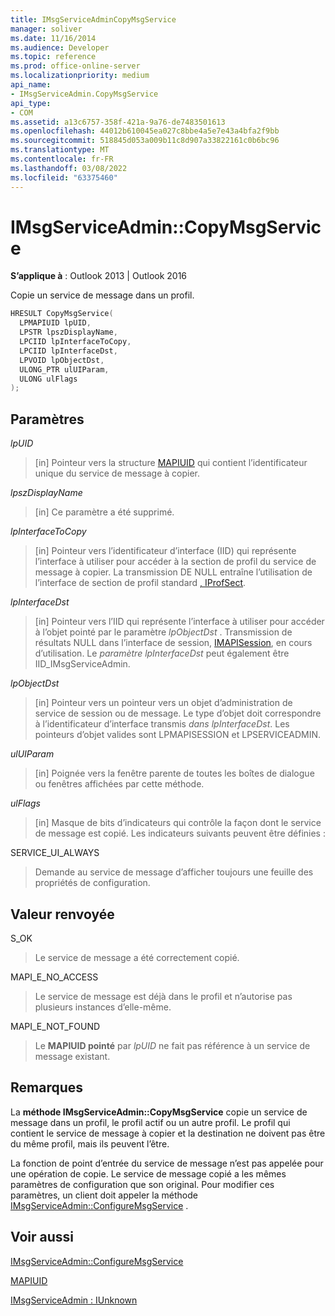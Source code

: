 ```yaml
---
title: IMsgServiceAdminCopyMsgService
manager: soliver
ms.date: 11/16/2014
ms.audience: Developer
ms.topic: reference
ms.prod: office-online-server
ms.localizationpriority: medium
api_name:
- IMsgServiceAdmin.CopyMsgService
api_type:
- COM
ms.assetid: a13c6757-358f-421a-9a76-de7483501613
ms.openlocfilehash: 44012b610045ea027c8bbe4a5e7e43a4bfa2f9bb
ms.sourcegitcommit: 518845d053a009b11c8d907a33822161c0b6bc96
ms.translationtype: MT
ms.contentlocale: fr-FR
ms.lasthandoff: 03/08/2022
ms.locfileid: "63375460"
---
```

# <a name="imsgserviceadmincopymsgservice"></a>IMsgServiceAdmin::CopyMsgService

  
  
**S’applique à** : Outlook 2013 | Outlook 2016 
  
Copie un service de message dans un profil. 
  
```cpp
HRESULT CopyMsgService(
  LPMAPIUID lpUID,
  LPSTR lpszDisplayName,
  LPCIID lpInterfaceToCopy,
  LPCIID lpInterfaceDst,
  LPVOID lpObjectDst,
  ULONG_PTR ulUIParam,
  ULONG ulFlags
);
```

## <a name="parameters"></a>Paramètres

 _lpUID_
  
> [in] Pointeur vers la structure [MAPIUID](mapiuid.md) qui contient l’identificateur unique du service de message à copier. 
    
 _lpszDisplayName_
  
> [in] Ce paramètre a été supprimé. 
    
 _lpInterfaceToCopy_
  
> [in] Pointeur vers l’identificateur d’interface (IID) qui représente l’interface à utiliser pour accéder à la section de profil du service de message à copier. La transmission DE NULL entraîne l’utilisation de l’interface de section de profil standard [, IProfSect](iprofsectimapiprop.md).
    
 _lpInterfaceDst_
  
> [in] Pointeur vers l’IID qui représente l’interface à utiliser pour accéder à l’objet pointé par le paramètre  _lpObjectDst_ . Transmission de résultats NULL dans l’interface de session, [IMAPISession](imapisessioniunknown.md), en cours d’utilisation. Le  _paramètre lpInterfaceDst_ peut également être IID_IMsgServiceAdmin. 
    
 _lpObjectDst_
  
> [in] Pointeur vers un pointeur vers un objet d’administration de service de session ou de message. Le type d’objet doit correspondre à l’identificateur d’interface transmis  _dans lpInterfaceDst_. Les pointeurs d’objet valides sont LPMAPISESSION et LPSERVICEADMIN.
    
 _ulUIParam_
  
> [in] Poignée vers la fenêtre parente de toutes les boîtes de dialogue ou fenêtres affichées par cette méthode.
    
 _ulFlags_
  
> [in] Masque de bits d’indicateurs qui contrôle la façon dont le service de message est copié. Les indicateurs suivants peuvent être définies :
    
SERVICE_UI_ALWAYS 
  
> Demande au service de message d’afficher toujours une feuille des propriétés de configuration.
    
## <a name="return-value"></a>Valeur renvoyée

S_OK 
  
> Le service de message a été correctement copié.
    
MAPI_E_NO_ACCESS 
  
> Le service de message est déjà dans le profil et n’autorise pas plusieurs instances d’elle-même.
    
MAPI_E_NOT_FOUND 
  
> Le **MAPIUID pointé** par  _lpUID_ ne fait pas référence à un service de message existant. 
    
## <a name="remarks"></a>Remarques

La **méthode IMsgServiceAdmin::CopyMsgService** copie un service de message dans un profil, le profil actif ou un autre profil. Le profil qui contient le service de message à copier et la destination ne doivent pas être du même profil, mais ils peuvent l’être. 
  
La fonction de point d’entrée du service de message n’est pas appelée pour une opération de copie. Le service de message copié a les mêmes paramètres de configuration que son original. Pour modifier ces paramètres, un client doit appeler la méthode [IMsgServiceAdmin::ConfigureMsgService](imsgserviceadmin-configuremsgservice.md) . 
  
## <a name="see-also"></a>Voir aussi



[IMsgServiceAdmin::ConfigureMsgService](imsgserviceadmin-configuremsgservice.md)
  
[MAPIUID](mapiuid.md)
  
[IMsgServiceAdmin : IUnknown](imsgserviceadminiunknown.md)

